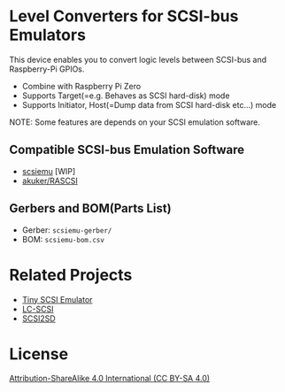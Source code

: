 # Level Converters for SCSI-bus Emulators

This device enables you to convert logic levels between SCSI-bus and Raspberry-Pi GPIOs.

* Combine with Raspberry Pi Zero
* Supports Target(=e.g. Behaves as SCSI hard-disk) mode
* Supports Initiator, Host(=Dump data from SCSI hard-disk etc...) mode 


NOTE: Some features are depends on your SCSI emulation software.


## Compatible SCSI-bus Emulation Software

* [scsiemu](https://github.com/novi/scsiemu) [WIP]
* [akuker/RASCSI](https://github.com/akuker/RASCSI)

## Gerbers and BOM(Parts List)

* Gerber: `scsiemu-gerber/`
* BOM: `scsiemu-bom.csv`

# Related Projects

* [Tiny SCSI Emulator](https://bitbucket.org/tinyscsi/tinyscsiemulator)
* [LC-SCSI](https://github.com/pgodwin/LC-SCSI)
* [SCSI2SD](http://www.codesrc.com/mediawiki/index.php/SCSI2SD)

# License

[Attribution-ShareAlike 4.0 International (CC BY-SA 4.0)](https://creativecommons.org/licenses/by-sa/4.0/)
